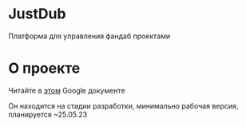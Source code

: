 # JustDub
Платформа для управления фандаб проектами

# О проекте
Читайте в [этом](https://docs.google.com/document/d/1g9w4UmMLScwUnmqvBaT8Jrj8QzIgv70cwoGQj00c8Kw/edit?usp=sharing) Google документе

Он находится на стадии разработки, минимально рабочая версия, планируется ~25.05.23
